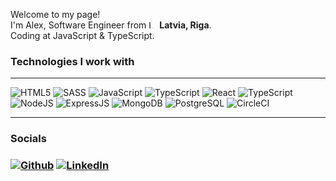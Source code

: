 <p>Welcome to my page!<br>I'm Alex, Software Engineer from <img src="https://raw.githubusercontent.com/catamphetamine/country-flag-icons/master/flags/3x2/LV.svg" alt="Latvia" width="13" /> <b>Latvia, Riga</b>.<br>Coding at JavaScript & TypeScript.
<p>
<h3>Technologies I work with</h3>
<hr>
<p>
<img alt="HTML5" src="https://img.shields.io/badge/html5-%23E34F26.svg?style=for-the-badge&logo=html5&logoColor=white" />
<img alt="SASS" src="https://img.shields.io/badge/SASS-hotpink.svg?style=for-the-badge&logo=SASS&logoColor=white" />
<img alt="JavaScript" src="https://img.shields.io/badge/javascript-%23323330.svg?style=for-the-badge&logo=javascript&logoColor=%23F7DF1E" />
<img alt="TypeScript" src="https://img.shields.io/badge/typescript-%23007ACC.svg?style=for-the-badge&logo=typescript&logoColor=white" />
<img alt="React" src="https://img.shields.io/badge/react-%2320232a.svg?style=for-the-badge&logo=react&logoColor=%2361DAFB" />
<img alt="TypeScript" src="https://img.shields.io/badge/typescript-%23007ACC.svg?style=for-the-badge&logo=typescript&logoColor=white" />
<img alt="NodeJS" src="https://img.shields.io/badge/node.js-6DA55F?style=for-the-badge&logo=node.js&logoColor=white" />
<img alt="ExpressJS" src="https://img.shields.io/badge/express.js-%23404d59.svg?style=for-the-badge&logo=express&logoColor=%2361DAFB" /> 
<img alt="MongoDB" src="https://img.shields.io/badge/MongoDB-%234ea94b.svg?style=for-the-badge&logo=mongodb&logoColor=white" />
<img alt="PostgreSQL" src="https://img.shields.io/badge/postgres-%23316192.svg?style=for-the-badge&logo=postgresql&logoColor=white" />
<img alt="CircleCI" src="https://img.shields.io/badge/circle%20ci-%23161616.svg?style=for-the-badge&logo=circleci&logoColor=white" />
  
</p>
<hr>
<h3>Socials<h3>
<p>
  <a href="https://github.com/AlexWebDev01" target="_blank"><img alt="Github" src="https://img.shields.io/badge/GitHub-%2312100E.svg?&style=for-the-      badge&logo=Github&logoColor=white" /></a>
  <a href="https://www.linkedin.com/in/alex-udodov-5462b8236/" target="_blank"><img alt="LinkedIn" src="https://img.shields.io/badge/linkedin-%230077B5.svg?&style=for-the-badge&logo=linkedin&logoColor=white" /></a>
</p>


